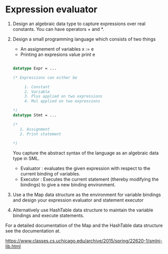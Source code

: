 # Expression evaluator


1. Design an algebraic data type to capture expressions over real constants. You can
   have operators + and *.

2. Design a small programming language which consists of two things

	- An assignement of variables x := e
	- Printing an expresions value print e

	```sml

	datatype Expr = ...

	(* Expressions can either be

	     1. Constant
		 2. Variable
		 3. Plus applied on two expressions
		 4. Mul applied on two expressions

	*)
	datatype Stmt = ...

    (*
	   1. Assignment
	   2. Print statement

	*)

	```

	You capture the abstract syntax of the language as an algebraic data type in SML.

	- Evaluator : evaluates the given expression with respect to the current binding of variables.
	- Executor  : Executes the current statement (thereby modifying the bindings) to give a new
		binding environment.

3. Use a the Map data structure as the environment for variable bindings and design
   your expression evaluator and statement executor


4. Alternatively use HashTable data structure to maintain the variable bindings and execute
   statements.


For a detailed documentation of the Map and the HashTable data
structure see the documentation at.

<https://www.classes.cs.uchicago.edu/archive/2015/spring/22620-1/smlnj-lib.html>

